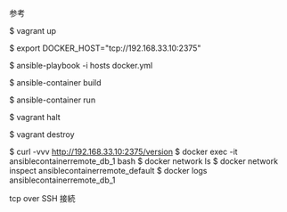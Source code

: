 参考



$ vagrant up

$ export DOCKER_HOST="tcp://192.168.33.10:2375"

$ ansible-playbook -i hosts docker.yml

$ ansible-container build

$ ansible-container run






$ vagrant halt

$ vagrant destroy

$ curl -vvv http://192.168.33.10:2375/version
$ docker exec -it ansiblecontainerremote_db_1 bash
$ docker network ls
$ docker network inspect ansiblecontainerremote_default
$ docker logs ansiblecontainerremote_db_1

tcp over SSH 接続
